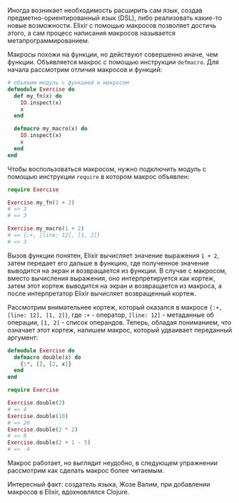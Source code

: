 
Иногда возникает необходимость расширить сам язык, создав предметно-ориентированный язык (DSL), либо реализовать какие-то новые возможности. Elixir с помощью макросов позволяет достичь этого, а сам процесс написания макросов называется метапрограммированием.

Макросы похожи на функции, но действуют совершенно иначе, чем функции. Объявляется макрос с помощью инструкции `defmacro`. Для начала рассмотрим отличия макросов и функций:

```elixir
# объявим модуль с функцией и макросом
defmodule Exercise do
  def my_fn(x) do
    IO.inspect(x)
    x
  end

  defmacro my_macro(x) do
    IO.inspect(x)
    x
  end
end
```

Чтобы воспользоваться макросом, нужно подключить модуль с помощью инструкции `require` в котором макрос объявлен:

```elixir
require Exercise

Exercise.my_fn(1 + 2)
# => 3
# => 3

Exercise.my_macro(1 + 2)
# => {:+, [line: 12], [1, 2]}
# => 3
```

Вызов функции понятен, Elixir вычисляет значение выражения `1 + 2`, затем передает его дальше в функцию, где полученное значение выводится на экран и возвращается из функции. В случае с макросом, вместо вычисления выражения, оно интерпретируется как кортеж, затем этот кортеж выводится на экран и возвращается из макроса, а после интерпретатор Elixir вычисляет возвращенный кортеж.

Рассмотрим внимательнее кортеж, который оказался в макросе `{:+, [line: 12], [1, 2]}`, где `:+` - оператор, `[line: 12]` - метаданные об операции, `[1, 2]` - список операндов. Теперь, обладая пониманием, что означает этот кортеж, напишем макрос, который удваивает переданный аргумент:

```elixir
defmodule Exercise do
  defmacro double(x) do
    {:*, [], [2, x]}
  end
end

require Exercise

Exercise.double(2)
# => 4
Exercise.double(10)
# => 20
Exercise.double(2 * 2)
# => 8
Exercise.double(2 + 1 - 5)
# => -4
```

Макрос работает, но выглядит неудобно, в следующем упражнении рассмотрим как сделать макрос более читаемым.

Интересный факт: создатель языка, Жозе Валим, при добавлении макросов в Elixir, вдохновлялся Clojure.
